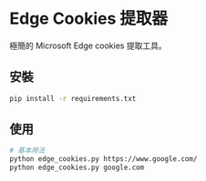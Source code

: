 # Edge Cookies 提取器

極簡的 Microsoft Edge cookies 提取工具。

## 安裝

```bash
pip install -r requirements.txt
```

## 使用

```bash
# 基本用法
python edge_cookies.py https://www.google.com/
python edge_cookies.py google.com
```
